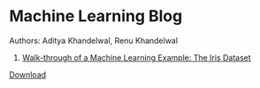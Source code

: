 # Machine Learning Blog
Authors: Aditya Khandelwal, Renu Khandelwal

1. [Walk-through of a Machine Learning Example: The Iris Dataset](ml-walkthrough.html)

[Download](ml-walkthrough.ipynb)
